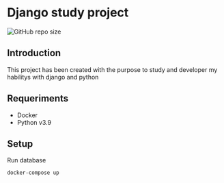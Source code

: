 # Django study project
<img alt="GitHub repo size" src="https://img.shields.io/github/repo-size/ln0rd/django_study?style=for-the-badge">

## Introduction

This project has been created with the purpose to study and developer my habilitys with django and python

## Requeriments

- Docker
- Python v3.9


## Setup

Run database
```
docker-compose up
```